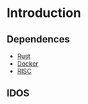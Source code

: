 # Introduction

## Dependences

- [Rust](https://rustup.rs)
- [Docker](https://www.docker.com/get-started/)
- [RISC](https://dev.risczero.com/api/)

## IDOS


